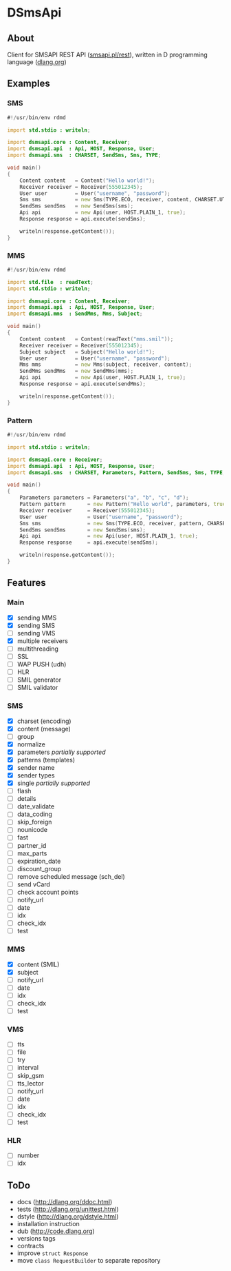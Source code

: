 # DSmsApi
## About
Client for SMSAPI REST API ([smsapi.pl/rest](http://smsapi.pl/rest)),
written in D programming language ([dlang.org](http://dlang.org))
## Examples
### SMS
``` D
#!/usr/bin/env rdmd

import std.stdio : writeln;

import dsmsapi.core : Content, Receiver;
import dsmsapi.api  : Api, HOST, Response, User;
import dsmsapi.sms  : CHARSET, SendSms, Sms, TYPE;

void main()
{
    Content content   = Content("Hello world!");
    Receiver receiver = Receiver(555012345);
    User user         = User("username", "password");
    Sms sms           = new Sms(TYPE.ECO, receiver, content, CHARSET.UTF_8, true);
    SendSms sendSms   = new SendSms(sms);
    Api api           = new Api(user, HOST.PLAIN_1, true);
    Response response = api.execute(sendSms);

    writeln(response.getContent());
}
```
### MMS
``` D
#!/usr/bin/env rdmd

import std.file  : readText;
import std.stdio : writeln;

import dsmsapi.core : Content, Receiver;
import dsmsapi.api  : Api, HOST, Response, User;
import dsmsapi.mms  : SendMms, Mms, Subject;

void main()
{
    Content content   = Content(readText("mms.smil"));
    Receiver receiver = Receiver(555012345);
    Subject subject   = Subject("Hello world!");
    User user         = User("username", "password");
    Mms mms           = new Mms(subject, receiver, content);
    SendMms sendMms   = new SendMms(mms);
    Api api           = new Api(user, HOST.PLAIN_1, true);
    Response response = api.execute(sendMms);

    writeln(response.getContent());
}
```
### Pattern
``` D
#!/usr/bin/env rdmd

import std.stdio : writeln;

import dsmsapi.core : Receiver;
import dsmsapi.api  : Api, HOST, Response, User;
import dsmsapi.sms  : CHARSET, Parameters, Pattern, SendSms, Sms, TYPE;

void main()
{
    Parameters parameters = Parameters("a", "b", "c", "d");
    Pattern pattern       = new Pattern("Hello world", parameters, true);
    Receiver receiver     = Receiver(555012345);
    User user             = User("username", "password");
    Sms sms               = new Sms(TYPE.ECO, receiver, pattern, CHARSET.UTF_8, true);
    SendSms sendSms       = new SendSms(sms);
    Api api               = new Api(user, HOST.PLAIN_1, true);
    Response response     = api.execute(sendSms);

    writeln(response.getContent());
}
```
## Features
### Main
- [x] sending MMS
- [x] sending SMS
- [ ] sending VMS
- [x] multiple receivers
- [ ] multithreading
- [ ] SSL
- [ ] WAP PUSH (udh)
- [ ] HLR
- [ ] SMIL generator
- [ ] SMIL validator

### SMS
- [x] charset (encoding)
- [x] content (message)
- [ ] group
- [x] normalize
- [x] parameters *partially supported*
- [x] patterns (templates)
- [x] sender name
- [x] sender types
- [x] single *partially supported*
- [ ] flash
- [ ] details
- [ ] date_validate
- [ ] data_coding
- [ ] skip_foreign
- [ ] nounicode
- [ ] fast
- [ ] partner_id
- [ ] max_parts
- [ ] expiration_date
- [ ] discount_group
- [ ] remove scheduled message (sch_del)
- [ ] send vCard
- [ ] check account points
- [ ] notify_url
- [ ] date
- [ ] idx
- [ ] check_idx
- [ ] test

### MMS
- [x] content (SMIL)
- [x] subject
- [ ] notify_url
- [ ] date
- [ ] idx
- [ ] check_idx
- [ ] test

### VMS
- [ ] tts
- [ ] file
- [ ] try
- [ ] interval
- [ ] skip_gsm
- [ ] tts_lector
- [ ] notify_url
- [ ] date
- [ ] idx
- [ ] check_idx
- [ ] test

### HLR
- [ ] number
- [ ] idx

## ToDo
 * docs (http://dlang.org/ddoc.html)
 * tests (http://dlang.org/unittest.html)
 * dstyle (http://dlang.org/dstyle.html)
 * installation instruction
 * dub (http://code.dlang.org)
 * versions tags
 * contracts
 * improve `struct Response`
 * move `class RequestBuilder` to separate repository
